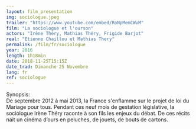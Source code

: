```yaml
---
layout: film_presentation
img: sociologue.jpeg
trailer: "https://www.youtube.com/embed/RoNpMemCWvM"
film: "La sociologue et l'ourson"
actors: "Irène Théry, Mathias Théry, Frigide Barjot"
real: "Etienne Chaillou et Mathias Thery"
permalink: /film/fr/sociologue
year: 2016
length: 1h18min
date: 2018-11-25T15:15Z
date_trad: Dimanche 25 Novembre
lang: fr
ref: sociologue
---
```



<span class="name"> Synopsis:</span> <br/>
<span class="resumefilm"> De septembre 2012 à mai 2013, la France s'enflamme sur le projet de loi du Mariage pour tous. Pendant ces neuf mois de gestation législative, Ia sociologue Irène Théry raconte à son fils les enjeux du débat. De ces récits nait un cinéma d’ours en peluches, de jouets, de bouts de cartons. </span>

